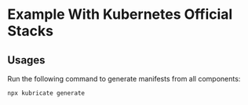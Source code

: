 # Example With Kubernetes Official Stacks

## Usages

Run the following command to generate manifests from all components:

```bash
npx kubricate generate
```
